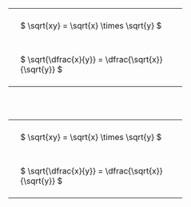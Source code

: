 ---
---

#  
<br>
<style type="text/css">
#T_3c9b7 th.col_heading {
  text-align: left;
  font-size: 1em;
}
#T_3c9b7 td {
  text-align: left;
  font-size: 1em;
  padding: 1.5em;
}
#T_3c9b7_row0_col0, #T_3c9b7_row1_col0 {
  width: 300px;
  white-space: pre-wrap;
}
</style>
<table id="T_3c9b7">
  <thead>
  </thead>
  <tbody>
    <tr>
      <td id="T_3c9b7_row0_col0" class="data row0 col0" >$ \sqrt{xy} = \sqrt{x} \times \sqrt{y} $</td>
    </tr>
    <tr>
      <td id="T_3c9b7_row1_col0" class="data row1 col0" >$ \sqrt{\dfrac{x}{y}} = \dfrac{\sqrt{x}}{\sqrt{y}} $</td>
    </tr>
  </tbody>
</table>

<br><br>
<style type="text/css">
#T_c03a4 th.col_heading {
  text-align: left;
  font-size: 1em;
}
#T_c03a4 td {
  text-align: left;
  font-size: 1em;
  padding: 1.5em;
}
#T_c03a4_row0_col0, #T_c03a4_row1_col0 {
  width: 300px;
  white-space: pre-wrap;
}
</style>
<table id="T_c03a4">
  <thead>
  </thead>
  <tbody>
    <tr>
      <td id="T_c03a4_row0_col0" class="data row0 col0" >$ \sqrt{xy} = \sqrt{x} \times \sqrt{y} $</td>
    </tr>
    <tr>
      <td id="T_c03a4_row1_col0" class="data row1 col0" >$ \sqrt{\dfrac{x}{y}} = \dfrac{\sqrt{x}}{\sqrt{y}} $</td>
    </tr>
  </tbody>
</table>
